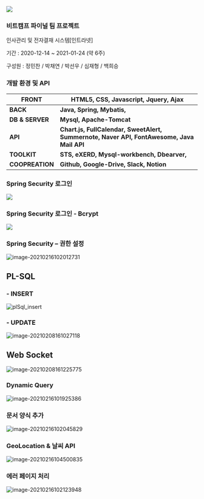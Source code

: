 ![](./images/oliveLogo.PNG)

### 비트캠프 파이널 팀 프로젝트

인사관리 및 전자결재 시스템[인트라넷]

기간 : 2020-12-14 ~ 2021-01-24 (약 6주)

구성원 : 정민찬 / 박채연 / 박선우 / 심재형 / 백희승



### 개발 환경 및 API

| **FRONT**       | HTML5, CSS, Javascript, Jquery, Ajax                         |
| --------------- | ------------------------------------------------------------ |
| **BACK**        | **Java, Spring, Mybatis,**                                   |
| **DB & SERVER** | **Mysql, Apache-Tomcat**                                     |
| **API**         | **Chart.js, FullCalendar, SweetAlert, Summernote, Naver API, FontAwesome, Java Mail API** |
| **TOOLKIT**     | **STS, eXERD, Mysql-workbench, Dbearver,**                   |
| **COOPREATION** | **Github, Google-Drive, Slack, Notion**                      |



### Spring Security 로그인


![](./images/securityLogin.PNG)







### **Spring Security** **로그인** **-** **Bcrypt**

![](./images/Bcrypt.PNG)



### **Spring Security –** **권한** **설정**

![image-20210216102012731](./images/securityAuthorize.PNG)





## PL-SQL

### - INSERT

![plSql_insert](./images/plSql_insert.PNG)

### - UPDATE

![image-20210208161027118](./images/plSql_update.PNG)



## Web Socket

![image-20210208161225775](./images/webSocket.PNG)



### **Dynamic Query**

![image-20210216101925386](./images/dynamicQuery.PNG)



### **문서** **양식** **추가**

![image-20210216102045829](./images/addDocForm.PNG)



### **GeoLocation** **&** **날씨** **API**

![image-20210216104500835](./images/geolocation.PNG)





### 에러 페이지 처리

![image-20210216102123948](./images/error.PNG)
